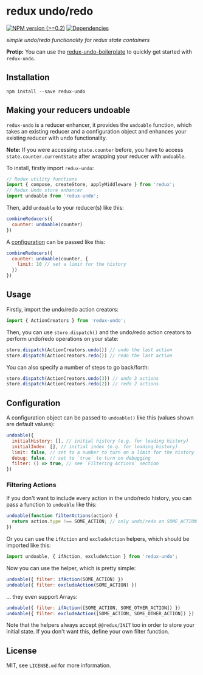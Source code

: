 # redux undo/redo

[![NPM version (>=0.2)](https://img.shields.io/npm/v/redux-undo.svg?style=flat-square)](https://www.npmjs.com/package/redux-undo) [![Dependencies](https://img.shields.io/david/omnidan/redux-undo.svg?style=flat-square)](https://david-dm.org/omnidan/redux-undo)

_simple undo/redo functionality for redux state containers_

**Protip:** You can use the [redux-undo-boilerplate](https://github.com/omnidan/redux-undo-boilerplate) to quickly get started with `redux-undo`.


## Installation

```
npm install --save redux-undo
```

## Making your reducers undoable

`redux-undo` is a reducer enhancer, it provides the `undoable` function, which
takes an existing reducer and a configuration object and enhances your existing
reducer with undo functionality.

**Note:** If you were accessing `state.counter` before, you have to access
`state.counter.currentState` after wrapping your reducer with `undoable`.

To install, firstly import `redux-undo`:

```js
// Redux utility functions
import { compose, createStore, applyMiddleware } from 'redux';
// Redux Undo store enhancer
import undoable from 'redux-undo';
```

Then, add `undoable` to your reducer(s) like this:

```js
combineReducers({
  counter: undoable(counter)
})
```

A [configuration](#configuration) can be passed like this:

```js
combineReducers({
  counter: undoable(counter, {
    limit: 10 // set a limit for the history
  })
})
```


## Usage

Firstly, import the undo/redo action creators:

```js
import { ActionCreators } from 'redux-undo';
```

Then, you can use `store.dispatch()` and the undo/redo action creators to
perform undo/redo operations on your state:

```js
store.dispatch(ActionCreators.undo()) // undo the last action
store.dispatch(ActionCreators.redo()) // redo the last action
```

You can also specify a number of steps to go back/forth:

```js
store.dispatch(ActionCreators.undo(3)) // undo 3 actions
store.dispatch(ActionCreators.redo(2)) // redo 2 actions
```


## Configuration

A configuration object can be passed to `undoable()` like this (values shown
are default values):

```js
undoable({
  initialHistory: [], // initial history (e.g. for loading history)
  initialIndex: [], // initial index (e.g. for loading history)
  limit: false, // set to a number to turn on a limit for the history
  debug: false, // set to `true` to turn on debugging
  filter: () => true, // see `Filtering Actions` section
})
```

### Filtering Actions

If you don't want to include every action in the undo/redo history, you can
pass a function to `undoable` like this:

```js
undoable(function filterActions(action) {
  return action.type !== SOME_ACTION; // only undo/redo on SOME_ACTION
})
```

Or you can use the `ifAction` and `excludeAction` helpers, which should be
imported like this:

```js
import undoable, { ifAction, excludeAction } from 'redux-undo';
```

Now you can use the helper, which is pretty simple:

```js
undoable({ filter: ifAction(SOME_ACTION) })
undoable({ filter: excludeAction(SOME_ACTION) })
```

... they even support Arrays:

```js
undoable({ filter: ifAction([SOME_ACTION, SOME_OTHER_ACTION]) })
undoable({ filter: excludeAction([SOME_ACTION, SOME_OTHER_ACTION]) })
```

Note that the helpers always accept `@@redux/INIT` too in order to store your
initial state. If you don't want this, define your own filter function.


## License

MIT, see `LICENSE.md` for more information.
